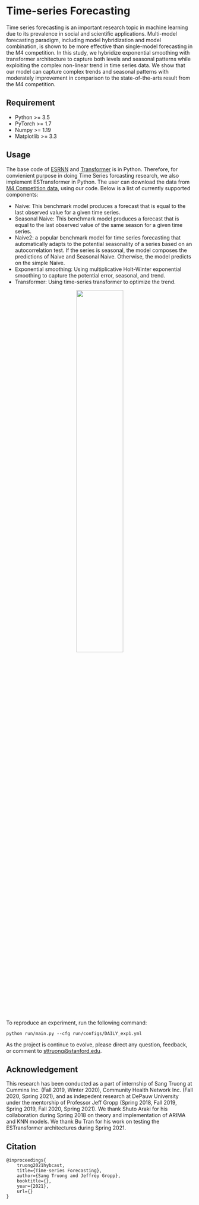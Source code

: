 # Time-series Forecasting

Time series forecasting is an important research topic in machine learning due to its prevalence in social and scientific applications. Multi-model forecasting paradigm, including model hybridization and model combination, is shown to be more effective than single-model forecasting in the M4 competition. In this study, we hybridize exponential smoothing with transformer architecture to capture both levels and seasonal patterns while exploiting the complex non-linear trend in time series data. We show that our model can capture complex trends and seasonal patterns with moderately improvement in comparison to the state-of-the-arts result from the M4 competition.

<!-- Project Organization
------------

    ├── LICENSE
    ├── Makefile           <- Makefile with commands like `make data` or `make train`
    ├── README.md          <- The top-level README for developers using this project.
    ├── data
    │   ├── external       <- Data from third party sources.
    │   ├── interim        <- Intermediate data that has been transformed.
    │   ├── processed      <- The final, canonical data sets for modeling.
    │   └── raw            <- The original, immutable data dump.
    │
    ├── docs               <- A default Sphinx project; see sphinx-doc.org for details
    │
    ├── models             <- Trained and serialized models, model predictions, or model summaries
    │
    ├── notebooks          <- Jupyter notebooks. Naming convention is a number (for ordering),
    │                         the creator's initials, and a short `-` delimited description, e.g.
    │                         `1.0-jqp-initial-data-exploration`.
    │
    ├── references         <- Data dictionaries, manuals, and all other explanatory materials.
    │
    ├── reports            <- Generated analysis as HTML, PDF, LaTeX, etc.
    │   └── figures        <- Generated graphics and figures to be used in reporting
    │
    ├── requirements.txt   <- The requirements file for reproducing the analysis environment, e.g.
    │                         generated with `pip freeze > requirements.txt`
    │
    ├── setup.py           <- makes project pip installable (pip install -e .) so src can be imported
    ├── src                <- Source code for use in this project.
    │   ├── __init__.py    <- Makes src a Python module
    │   │
    │   ├── data           <- Scripts to download or generate data
    │   │   └── make_dataset.py
    │   │
    │   ├── features       <- Scripts to turn raw data into features for modeling
    │   │   └── build_features.py
    │   │
    │   ├── models         <- Scripts to train models and then use trained models to make
    │   │   │                 predictions
    │   │   ├── predict_model.py
    │   │   └── train_model.py
    │   │
    │   └── visualization  <- Scripts to create exploratory and results oriented visualizations
    │       └── visualize.py
    │
    └── tox.ini            <- tox file with settings for running tox; see tox.readthedocs.io


--------

<p><small>Project based on the <a target="_blank" href="https://drivendata.github.io/cookiecutter-data-science/">cookiecutter data science project template</a>. #cookiecutterdatascience</small></p> -->

## Requirement
* Python >= 3.5
* PyTorch >= 1.7
* Numpy >= 1.19
* Matplotlib >= 3.3

## Usage
The base code of [ESRNN](https://github.com/kdgutier/esrnn_torch) and [Transformer](https://github.com/maxjcohen/transformer) is in Python. Therefore, for convienient purpose in doing Time Series forcasting research, we also implement ESTransformer in Python. The user can download the data from [M4 Competition data](https://raw.githubusercontent.com/Mcompetitions/M4-methods/master/Dataset/), using our code. Below is a list of currently supported components:
* Naive:  This benchmark model produces a forecast that is equal to the last observed value for a given time series.
* Seasonal Naive:  This benchmark model produces a forecast that is equal to
  the last observed value of the same season for a given time series.
* Naive2: a popular benchmark model for time series forecasting that automatically adapts
  to the potential seasonality of a series based on an autocorrelation test.
  If the series is seasonal, the model composes the predictions of Naive and Seasonal Naive. Otherwise, the model predicts on the simple Naive.
* Exponential smoothing: Using multiplicative Holt-Winter exponential smoothing to capture the potential error, seasonal, and trend.  
* Transformer: Using time-series transformer to optimize the trend.

<p align="center">
<img width=50% src= "./reports/figures/estransformer - main.png"/>
</p>

To reproduce an experiment, run the following command:
```
python run/main.py --cfg run/configs/DAILY_exp1.yml
```

As the project is continue to evolve, please direct any question, feedback, or comment to [sttruong@stanford.edu](sttruong@stanford.edu).

## Acknowledgement
This research has been conducted as a part of internship of Sang Truong at Cummins Inc. (Fall 2019, Winter 2020), Community Health Network Inc. (Fall 2020, Spring 2021), and as indepedent research at DePauw University under the mentorship of Professor Jeff Gropp (Spring 2018, Fall 2019, Spring 2019, Fall 2020, Spring 2021). We thank Shuto Araki for his collaboration during Spring 2018 on theory and implementation of ARIMA and KNN models. We thank Bu Tran for his work on testing the ESTransformer architectures during Spring 2021.

## Citation
```
@inproceedings{
    truong2021hybcast,
    title={Time-series Forecasting},
    author={Sang Truong and Jeffrey Gropp},
    booktitle={},
    year={2021},
    url={}
}
```
